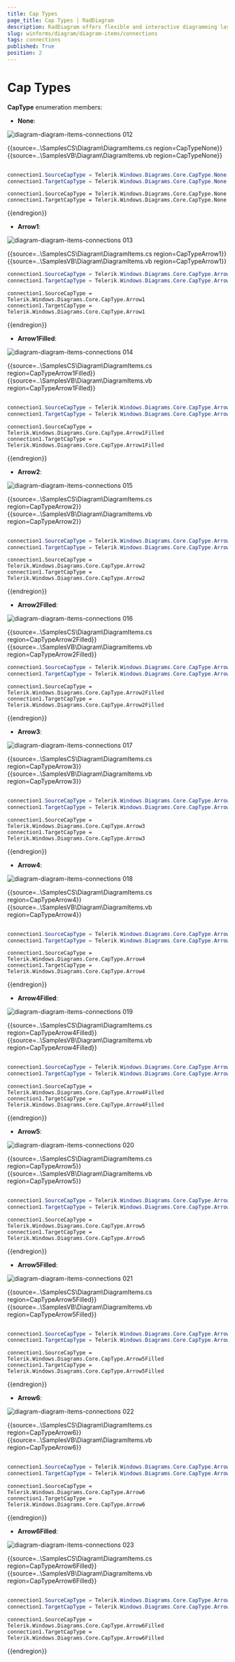 ```yaml
---
title: Cap Types
page_title: Cap Types | RadDiagram
description: RadDiagram offers flexible and interactive diagramming layouts for your rich data-visualization applications.
slug: winforms/diagram/diagram-items/connections
tags: connections
published: True
position: 2
---
```


# Cap Types

__CapType__ enumeration members:

* __None__:

![diagram-diagram-items-connections 012](images/diagram-diagram-items-connections012.png) 

{{source=..\SamplesCS\Diagram\DiagramItems.cs region=CapTypeNone}} 
{{source=..\SamplesVB\Diagram\DiagramItems.vb region=CapTypeNone}} 

````C#
            
connection1.SourceCapType = Telerik.Windows.Diagrams.Core.CapType.None;
connection1.TargetCapType = Telerik.Windows.Diagrams.Core.CapType.None;

````
````VB.NET
connection1.SourceCapType = Telerik.Windows.Diagrams.Core.CapType.None
connection1.TargetCapType = Telerik.Windows.Diagrams.Core.CapType.None

````

{{endregion}} 




* __Arrow1__:

![diagram-diagram-items-connections 013](images/diagram-diagram-items-connections013.png) 

{{source=..\SamplesCS\Diagram\DiagramItems.cs region=CapTypeArrow1}} 
{{source=..\SamplesVB\Diagram\DiagramItems.vb region=CapTypeArrow1}} 

````C#
connection1.SourceCapType = Telerik.Windows.Diagrams.Core.CapType.Arrow1;
connection1.TargetCapType = Telerik.Windows.Diagrams.Core.CapType.Arrow1;

````
````VB.NET
connection1.SourceCapType = Telerik.Windows.Diagrams.Core.CapType.Arrow1
connection1.TargetCapType = Telerik.Windows.Diagrams.Core.CapType.Arrow1

````

{{endregion}} 


* __Arrow1Filled__:

![diagram-diagram-items-connections 014](images/diagram-diagram-items-connections014.png) 


{{source=..\SamplesCS\Diagram\DiagramItems.cs region=CapTypeArrow1Filled}} 
{{source=..\SamplesVB\Diagram\DiagramItems.vb region=CapTypeArrow1Filled}} 

````C#
            
connection1.SourceCapType = Telerik.Windows.Diagrams.Core.CapType.Arrow1Filled;
connection1.TargetCapType = Telerik.Windows.Diagrams.Core.CapType.Arrow1Filled;

````
````VB.NET
connection1.SourceCapType = Telerik.Windows.Diagrams.Core.CapType.Arrow1Filled
connection1.TargetCapType = Telerik.Windows.Diagrams.Core.CapType.Arrow1Filled

````

{{endregion}} 


* __Arrow2__:

![diagram-diagram-items-connections 015](images/diagram-diagram-items-connections015.png) 

{{source=..\SamplesCS\Diagram\DiagramItems.cs region=CapTypeArrow2}} 
{{source=..\SamplesVB\Diagram\DiagramItems.vb region=CapTypeArrow2}} 

````C#
            
connection1.SourceCapType = Telerik.Windows.Diagrams.Core.CapType.Arrow2;
connection1.TargetCapType = Telerik.Windows.Diagrams.Core.CapType.Arrow2;

````
````VB.NET
connection1.SourceCapType = Telerik.Windows.Diagrams.Core.CapType.Arrow2
connection1.TargetCapType = Telerik.Windows.Diagrams.Core.CapType.Arrow2

````

{{endregion}} 


* __Arrow2Filled__:

![diagram-diagram-items-connections 016](images/diagram-diagram-items-connections016.png) 
 
{{source=..\SamplesCS\Diagram\DiagramItems.cs region=CapTypeArrow2Filled}} 
{{source=..\SamplesVB\Diagram\DiagramItems.vb region=CapTypeArrow2Filled}} 

````C#
connection1.SourceCapType = Telerik.Windows.Diagrams.Core.CapType.Arrow2Filled;
connection1.TargetCapType = Telerik.Windows.Diagrams.Core.CapType.Arrow2Filled;

````
````VB.NET
connection1.SourceCapType = Telerik.Windows.Diagrams.Core.CapType.Arrow2Filled
connection1.TargetCapType = Telerik.Windows.Diagrams.Core.CapType.Arrow2Filled

````

{{endregion}} 
 

* __Arrow3__:

![diagram-diagram-items-connections 017](images/diagram-diagram-items-connections017.png) 

{{source=..\SamplesCS\Diagram\DiagramItems.cs region=CapTypeArrow3}} 
{{source=..\SamplesVB\Diagram\DiagramItems.vb region=CapTypeArrow3}} 

````C#
    
connection1.SourceCapType = Telerik.Windows.Diagrams.Core.CapType.Arrow3;
connection1.TargetCapType = Telerik.Windows.Diagrams.Core.CapType.Arrow3;

````
````VB.NET
connection1.SourceCapType = Telerik.Windows.Diagrams.Core.CapType.Arrow3
connection1.TargetCapType = Telerik.Windows.Diagrams.Core.CapType.Arrow3

````

{{endregion}} 
 

* __Arrow4__:

![diagram-diagram-items-connections 018](images/diagram-diagram-items-connections018.png) 
 
{{source=..\SamplesCS\Diagram\DiagramItems.cs region=CapTypeArrow4}} 
{{source=..\SamplesVB\Diagram\DiagramItems.vb region=CapTypeArrow4}} 

````C#
    
connection1.SourceCapType = Telerik.Windows.Diagrams.Core.CapType.Arrow4;
connection1.TargetCapType = Telerik.Windows.Diagrams.Core.CapType.Arrow4;

````
````VB.NET
connection1.SourceCapType = Telerik.Windows.Diagrams.Core.CapType.Arrow4
connection1.TargetCapType = Telerik.Windows.Diagrams.Core.CapType.Arrow4

````

{{endregion}} 


* __Arrow4Filled__:

![diagram-diagram-items-connections 019](images/diagram-diagram-items-connections019.png) 
 

{{source=..\SamplesCS\Diagram\DiagramItems.cs region=CapTypeArrow4Filled}} 
{{source=..\SamplesVB\Diagram\DiagramItems.vb region=CapTypeArrow4Filled}} 

````C#
    
connection1.SourceCapType = Telerik.Windows.Diagrams.Core.CapType.Arrow4Filled;
connection1.TargetCapType = Telerik.Windows.Diagrams.Core.CapType.Arrow4Filled;

````
````VB.NET
connection1.SourceCapType = Telerik.Windows.Diagrams.Core.CapType.Arrow4Filled
connection1.TargetCapType = Telerik.Windows.Diagrams.Core.CapType.Arrow4Filled

````

{{endregion}} 


* __Arrow5__:

![diagram-diagram-items-connections 020](images/diagram-diagram-items-connections020.png) 

{{source=..\SamplesCS\Diagram\DiagramItems.cs region=CapTypeArrow5}} 
{{source=..\SamplesVB\Diagram\DiagramItems.vb region=CapTypeArrow5}} 

````C#
    
connection1.SourceCapType = Telerik.Windows.Diagrams.Core.CapType.Arrow5;
connection1.TargetCapType = Telerik.Windows.Diagrams.Core.CapType.Arrow5;

````
````VB.NET
connection1.SourceCapType = Telerik.Windows.Diagrams.Core.CapType.Arrow5
connection1.TargetCapType = Telerik.Windows.Diagrams.Core.CapType.Arrow5

````

{{endregion}} 


* __Arrow5Filled__:

![diagram-diagram-items-connections 021](images/diagram-diagram-items-connections021.png) 

{{source=..\SamplesCS\Diagram\DiagramItems.cs region=CapTypeArrow5Filled}} 
{{source=..\SamplesVB\Diagram\DiagramItems.vb region=CapTypeArrow5Filled}} 

````C#
    
connection1.SourceCapType = Telerik.Windows.Diagrams.Core.CapType.Arrow5Filled;
connection1.TargetCapType = Telerik.Windows.Diagrams.Core.CapType.Arrow5Filled;

````
````VB.NET
connection1.SourceCapType = Telerik.Windows.Diagrams.Core.CapType.Arrow5Filled
connection1.TargetCapType = Telerik.Windows.Diagrams.Core.CapType.Arrow5Filled

````

{{endregion}} 

* __Arrow6__:

![diagram-diagram-items-connections 022](images/diagram-diagram-items-connections022.png) 

{{source=..\SamplesCS\Diagram\DiagramItems.cs region=CapTypeArrow6}} 
{{source=..\SamplesVB\Diagram\DiagramItems.vb region=CapTypeArrow6}} 

````C#
    
connection1.SourceCapType = Telerik.Windows.Diagrams.Core.CapType.Arrow6;
connection1.TargetCapType = Telerik.Windows.Diagrams.Core.CapType.Arrow6;

````
````VB.NET
connection1.SourceCapType = Telerik.Windows.Diagrams.Core.CapType.Arrow6
connection1.TargetCapType = Telerik.Windows.Diagrams.Core.CapType.Arrow6

````

{{endregion}} 



* __Arrow6Filled__:

![diagram-diagram-items-connections 023](images/diagram-diagram-items-connections023.png) 


{{source=..\SamplesCS\Diagram\DiagramItems.cs region=CapTypeArrow6Filled}} 
{{source=..\SamplesVB\Diagram\DiagramItems.vb region=CapTypeArrow6Filled}} 

````C#
    
connection1.SourceCapType = Telerik.Windows.Diagrams.Core.CapType.Arrow6Filled;
connection1.TargetCapType = Telerik.Windows.Diagrams.Core.CapType.Arrow6Filled;

````
````VB.NET
connection1.SourceCapType = Telerik.Windows.Diagrams.Core.CapType.Arrow6Filled
connection1.TargetCapType = Telerik.Windows.Diagrams.Core.CapType.Arrow6Filled

````

{{endregion}} 